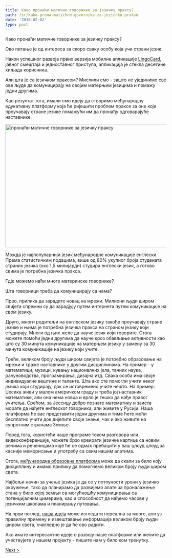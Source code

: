 ```yaml
---
title: Како пронаћи матичне говорнике за језичку праксу?
path: /sr/kako-prona-matichne-govornike-za-jezichku-praksu
date: '2018-02-02'
type: post
---
```


Како пронаћи матичне говорнике за језичку праксу?

Ово питање је од интереса за скоро сваку особу која учи страни језик.

Након успешног развоја првих верзија мобилне апликације <a href="https://lingocard.com">LingoCard</a>, јавног смештаја и једноставног приступа, апликација је стекла десетине хиљада корисника.

Али шта је са језичком праксом? Мислили смо - зашто не ујединимо све ове људе да комуницирају на својим матерњим језицима и помажу једни другима.

Као резултат тога, имали смо идеју да створимо међународну едукативну платформу која ће ријешити проблем праксе за оне који проучавају стране језике помажући им да пронађу одговарајуће наставнике.

<img class="aligncenter wp-image-78 size-full" src="../images/platform/social-network.jpg" alt="пронаћи матичне говорнике за језичку праксу" width="628" height="383" />

Можда је најпопуларнији језик међународне комуникације енглески. Према статистичким подацима, више од 80% укупног броја студената страних језика (око 1,5 милијарди) студира енглески језик, а готово свима је потребна језичка пракса.

Гдје можемо наћи многе материнске говорнике?

Шта говорници треба да комуницирају са нама?

Прво, прилика да зарадите новац на мрежи. Милиони људи широм свијета спремни су да зарадјују путем интернета путем комуникације на свом језику.

Друго, многи родитељи на енглеском језику такође проучавају стране језике и њима је потребна језичка пракса на страном језику који студирају. Многи од њих желе да науче језик који говорите. Стога можете помоћи једни другима да науче кроз обављање активности као што су 30 минута комуникације на матерњем језику у замену за 30 минута комуникације на језику који учите.

Треће, великом броју људи широм свијета је потребно образовање на мрежи и траже наставнике у другим дисциплинама. На пример - у математици, музици, кувању националних јела, тачних наука, рачуноводства, програмирања, дизајна итд. Свака особа има своје индивидуалне вештине и таленте. Шта ако сте помогли учити неког језика који студирају, док се истовремено учите нешто. На пример: Џесика живи у малом америчком граду и треба јој наставник математике, али она нема новца и врло је тешко да нађе правог учитеља. Срећом, за Јессицу добро познате математику и заиста морате да нађете енглеског говорника, али живите у Русији. Наша платформа ће вас представити једни другима и тиме ћете моћи бесплатно учити док дијелите своје знање, чак и ако живите на супротним странама Земље.

Поред тога, користећи наше програме током разговора или видеоконференције, можете брзо креирати језичке картице са новим речима и реченицама које ће се одмах пребацити у ваш цлоуд цлоуд за касније меморисање и употребу са свим нашим алатима.

Стога, <a href="https://lingocard.com">међународна образовна платформа</a> може да скали за било коју дисциплину и имамо прилику да помогнемо великом броју људи широм света.

Најбољи начин за учење језика је да се у потпуности урони у језичко окружење, тако да планирамо да развијемо алате за проналажење стана у било којој земљи са могућношћу комуницирања са потенцијалним цимерима, као и способност да нађемо часове у језичким школама и планирању путовања.

На први поглед, <a href="http://lingocard.org">наша идеја</a> може изгледати нереална за многе, али уз правилну примену и извештавање информација великом броју људи широм света, очигледно је да ће ово радити.

Ако имате интересантне идеје о развоју наше платформе или желите да учествујете у нашем пројекту - пишите нам у било ком тренутку.

<a href="/sr/kako-brzo-nauchiti-engleski-jezik">Next ></a>